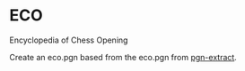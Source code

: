 # ECO
Encyclopedia of Chess Opening

Create an eco.pgn based from the eco.pgn from [pgn-extract](https://www.cs.kent.ac.uk/people/staff/djb/pgn-extract/).
